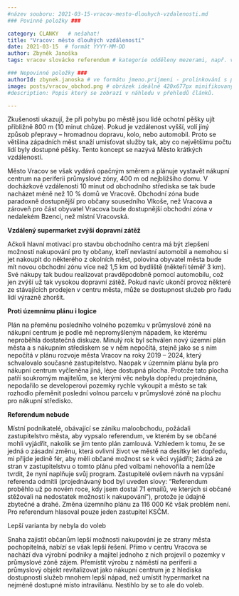 ```yaml
---
#název souboru: 2021-03-15-vracov-mesto-dlouhych-vzdalenosti.md
### Povinné položky ###

category: CLANKY   # nešahat!
title: "Vracov: město dlouhých vzdáleností"
date: 2021-03-15  # formát YYYY-MM-DD
author: Zbyněk Janoška
tags: vracov slovácko referendum # kategorie odděleny mezerami, např. volby zemědělství životní-prostředí piráti (viz https://jihomoravsky.pirati.cz/tags/)

### Nepovinné položky ###
authorId: zbynek.janoska # ve formátu jmeno.prijmeni - prolinkování s profilem přes uid
image: posts/vracov_obchod.png # obrázek ideálně 420x677px minifikovaný přes https://tinypng.com/
#description: Popis který se zobrazí v náhledu v přehledů článků.

---
```


Zkušenosti ukazují, že při pohybu po městě jsou lidé ochotní pěšky ujít přibližně 800 m (10 minut chůze). Pokud je vzdálenost vyšší, volí jiný způsob přepravy – hromadnou dopravu, kolo, nebo automobil. Proto se většina západních měst snaží umisťovat služby tak, aby co největšímu počtu lidí byly dostupné pěšky. Tento koncept se nazývá Město krátkých vzdáleností. 

Město Vracov se však vydává opačným směrem a plánuje vystavět nákupní centrum na periferii průmyslové zóny, 400 m od nejbližšího domu. V docházkové vzdálenosti 10 minut od obchodního střediska se tak bude nacházet méně než 10 % domů ve Vracově. Obchodní zóna bude paradoxně dostupnější pro občany sousedního Vlkoše, než Vracova a zároveň pro část obyvatel Vracova bude dostupnější obchodní zóna v nedalekém Bzenci, než místní Vracovská.

**Vzdálený supermarket zvýší dopravní zátěž**

Ačkoli hlavní motivací pro stavbu obchodního centra má být zlepšení možností nakupování pro ty občany, kteří nevlastní automobil a nemohou si jet nakoupit do některého z okolních měst, polovina obyvatel města bude mít novou obchodní zónu více než 1,5 km od bydliště (někteří téměř 3 km). Své nákupy tak budou realizovat pravděpodobně pomocí automobilu, což jen zvýší už tak vysokou dopravní zátěž. Pokud navíc ukončí provoz některé ze stávajících prodejen v centru města, může se dostupnost služeb pro řadu lidí výrazně zhoršit.

**Proti územnímu plánu i logice**

Plán na přeměnu posledního volného pozemku v průmyslové zóně na nákupní centrum je podle mě nepromyšleným nápadem, ke kterému neproběhla dostatečná diskuze. Minulý rok byl schválen nový územní plán města a s nákupním střediskem se v něm nepočítá, stejně jako se s ním nepočítá v plánu rozvoje města Vracov na roky 2019 – 2024, který schvalovalo současné zastupitelstvo. Naopak v územním plánu byla pro nákupní centrum vyčleněna jiná, lépe dostupná plocha. Protože tato plocha patří soukromým majitelům, se kterými věc nebyla dopředu projednána, nepodařilo se developerovi pozemky rychle vykoupit a město se tak rozhodlo přeměnit poslední volnou parcelu v průmyslové zóně na plochu pro nákupní středisko.

**Referendum nebude**

Místní podnikatelé, obávající se zániku maloobchodu, požádali zastupitelstvo města, aby vypsalo referendum, ve kterém by se občané mohli vyjádřit, nakolik se jim tento plán zamlouvá. Vzhledem k tomu, že se jedná o zásadní změnu, která ovlivní život ve městě na desítky let dopředu, mi přijde jedině fér, aby měli občané možnost se k věci vyjádřit; žádná ze stran v zastupitelstvu o tomto plánu před volbami nehovořila a nemůže tvrdit, že nyní naplňuje svůj program. Zastupitelé ovšem návrh na vypsání referenda odmítli (projednávaný bod byl uveden slovy: “Referendum proběhlo už po novém roce, kdy jsem dostal 71 emailů, ve kterých si občané stěžovali na nedostatek možností k nakupování”), protože je údajně zbytečné a drahé. Změna územního plánu za 116 000 Kč však problém není. Pro referendum hlasoval pouze jeden zastupitel KSČM.

Lepší varianta by nebyla do voleb

Snaha zajistit občanům lepší možnosti nakupování je ze strany města pochopitelná, nabízí se však lepší řešení. Přímo v centru Vracova se nachází dva výrobní podniky a majitel jednoho z nich projevil o pozemky v průmyslové zóně zájem. Přemístit výrobu z náměstí na periferii a průmyslový objekt revitalizovat jako nákupní centrum je z hlediska dostupnosti služeb mnohem lepší nápad, než umístit hypermarket na nejméně dostupné místo intravilánu. Nestihlo by se to ale do voleb.
